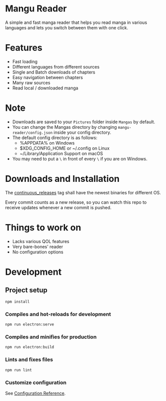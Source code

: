 # Mangu Reader
A simple and fast manga reader that helps you read manga in various languages and lets you switch between them with one click.

# Features
- Fast loading
- Different languages from different sources
- Single and Batch downloads of chapters
- Easy navigation between chapters
- Many raw sources
- Read local / downloaded manga

# Note
- Downloads are saved to your `Pictures` folder inside `Mangas` by default.
- You can change the Mangas directory by changing `mangu-reader/config.json` inside your config directory.
- The default config directory is as follows:
    - %APPDATA% on Windows
    - $XDG_CONFIG_HOME or ~/.config on Linux
    - ~/Library/Application Support on macOS
- You may need to put a `\` in front of every `\` if you are on Windows.

# Downloads and Installation
    
The [continuous_releases](https://github.com/KorigamiK/mangu/releases/tag/continuous_releases) tag shall have the newest binaries for different OS. 

Every commit counts as a new release, so you can watch this repo to receive updates whenever a new commit is pushed.

# Things to work on

- Lacks various QOL features
- Very bare-bones' reader
- No configuration options

# Development

## Project setup
```
npm install
```

### Compiles and hot-reloads for development
```
npm run electron:serve
```

### Compiles and minifies for production
```
npm run electron:build
```

### Lints and fixes files
```
npm run lint
```

### Customize configuration
See [Configuration Reference](https://cli.vuejs.org/config/).
